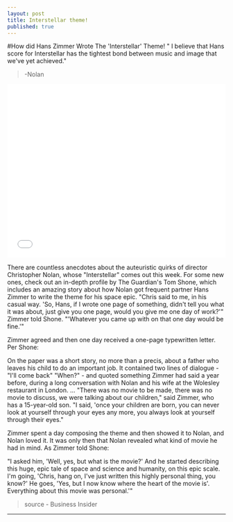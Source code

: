 ```yaml
---
layout: post
title: Interstellar theme!
published: true
---
```


#How did Hans Zimmer Wrote The 'Interstellar' Theme! 
" I believe that Hans score for Interstellar has the tightest bond between music and image that we've yet achieved."
>-Nolan

<iframe width="100%" height="400" src="//www.youtube.com/embed/sUT5RqHWt5w" frameborder="0" allowfullscreen></iframe>


There are countless anecdotes about the auteuristic quirks of director Christopher Nolan, whose "Interstellar" comes out this week. For some new ones, check out an in-depth profile by The Guardian's Tom Shone, which includes an amazing story about how Nolan got frequent partner Hans Zimmer to write the theme for his space epic.
"Chris said to me, in his casual way. 'So, Hans, if I wrote one page of something, didn't tell you what it was about, just give you one page, would you give me one day of work?'" Zimmer told Shone. "'Whatever you came up with on that one day would be fine.'"

Zimmer agreed and then one day received a one-page typewritten letter. Per Shone:

On the paper was a short story, no more than a precis, about a father who leaves his child to do an important job. It contained two lines of dialogue - "I'll come back" "When?" - and quoted something Zimmer had said a year before, during a long conversation with Nolan and his wife at the Wolesley restaurant in London. ... "There was no movie to be made, there was no movie to discuss, we were talking about our children," said Zimmer, who has a 15-year-old son. "I said, 'once your children are born, you can never look at yourself through your eyes any more, you always look at yourself through their eyes."

Zimmer spent a day composing the theme and then showed it to Nolan, and Nolan loved it. It was only then that Nolan revealed what kind of movie he had in mind. As Zimmer told Shone:

"I asked him, 'Well, yes, but what is the movie?' And he started describing this huge, epic tale of space and science and humanity, on this epic scale. I'm going, 'Chris, hang on, I've just written this highly personal thing, you know?' He goes, 'Yes, but I now know where the heart of the movie is'. Everything about this movie was personal.'"


>source - Business Insider




------------------------------
